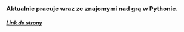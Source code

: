 ### Aktualnie pracuje wraz ze znajomymi nad grą w Pythonie.
##### [Link do strony](miczie22.github.io)
